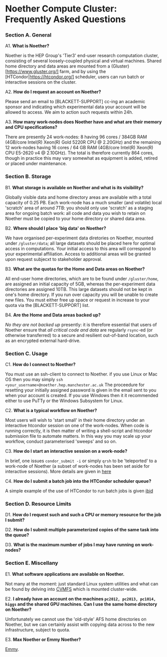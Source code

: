 # Noether Compute Cluster: Frequently Asked Questions #

### Section A. General ###

A1. **What is Noether?**

Noether is the HEP Group's 'Tier3' end-user research computation cluster, consisting of several loosely-coupled physical and virtual machines. Shared home directory and data areas are mounted from a (Gluster)[https://www.gluster.org/] farm, and by using the [HTCondor|https://htcondor.org/] scheduler, users can run batch or interactive sessions on the cluster.

A2. **How do I request an account on Noether?**

Please send an email to [BLACKETT-SUPPORT] cc-ing an academic sponsor and indicating which experimental data your account will be allowed to access. We aim to action such requests within 24h.

A3. **How many work-nodes does Noether have and what are their memory and CPU specifications?**

There are presently 24 work-nodes: 8 having 96 cores / 384GB RAM (4GB/core Intel(R) Xeon(R) Gold 5220R CPU @ 2.20GHz) and the remaining 12 work-nodes having 16 cores / 64 GB RAM (4GB/core Intel(R) Xeon(R) CPU E5-2620 v4 @ 2.10GHz). The total is therefore currently 864 cores, though in practice this may vary somewhat as equipment is added, retired or placed under maintenance.

### Section B. Storage ###

B1. **What storage is available on Noether and what is its visibility?**

Globally visible data and home directory areas are available with a total capacity of 0.25 PB. Each work-node has a much smaller (and volatile) local 'scratch' area of around 7TB: you should only use 'scratch' as a staging area for ongoing batch work: all code and data you wish to retain on Noether must be copied to your home directory or shared data area.

B2. **Where should I place 'big data' on Noether?**

We have organised per-experiment data diretories on Noether, mounted under `/gluster/data`; all large datasets should be placed here for optimal access in computations. Your initial access to this area will correspond to your experimental affiliation. Access to additional areas will be granted upon request subjecxt to stakeholder approval.

B3. **What are the quotas for the Home and Data areas on Noether?**

All end-user home directories, which are to be found under `/gluster/home`, are assigned an initial capacity of 5GB, whereas the per-experiment data directories are assigned 10TB. This large datasets should not be kept in one's home directory. If you run over capacity you will be unable to create new files. You must either free up space or request in increase to your quota via the [BLACKETT-SUPPORT] list.

B4. **Are the Home and Data areas backed up?**

*No they are not backed up* presently: it is therefore essential that users of Noether ensure that *all critical code and data* are regularly `rsync`-ed (or otherwise transferred) to a secure and resilient out-of-band location, such as an encrypted external hard-drive.


### Section C. Usage ###

C1. **How do I connect to Noether?**

You must use an ssh-client to connect to Noether. if you use Linux or Mac OS then you may simply `ssh <your_username>@noether.hep.manchester.ac.uk` The proceedure for resetting your initially assigned password is given in the email sent to you when your account is created. If you use Windows then it it recommended either to use PuTTy or the Windows Subsystem for Linux.

C2. **What is a typical workflow on Noether?**

Most users will wish to 'start small' in their home directory under an interactive htcondor session on one of the work-nodes. When code is running correctly, it is then matter of writing a shell-script and htcondor submission file to automate matters. In this way you may scale up your workflow, conduct parameterised 'sweeps' and so on.

C3. **How do I start an interactive session on a work-node?**

In brief, one issues `condor_submit -i` or simply `qrsh` to be 'teleported' to a work-node of Noether (a subset of work-nodes has been set aside for interactive sessions). More details are given in [here](noether_basic_usage.md)

C4. **How do I submit a batch job into the HTCondor scheduler queue?**

A simple example of the use of HTCondor to run batch jobs is given [ibid](noether_basic_usage.md)

### Section D. Resource Limits ###

D1. **How do I request such and such a CPU or memory resource for the job I submit?**

D2. **How do I submit multiple parameterized copies of the same task into the queue?**

D3. **What is the maximum number of jobs I may have running on work-nodes?**

### Section E. Miscellany ###

E1. **What software applications are available on Noether.**

Not many at the moment: just standard Linux system utilities and what can be found by delving into [CVMFS](https://cvmfs.readthedocs.io/en/stable/) which is mounted cluster-wide.

E2. **I already have an account on the machines `pc2012, pc2013, pc1014, higgs` and the shared GPU machines. Can I use the same home directory on Noether?**

Unfortunately we cannot use the 'old-style' AFS home directories on Noether, but we can certainly assist with copying data across to the new infrastructure, subject to quota.

E3. **Max Noether or Emmy Noether?**

[Emmy](https://jwa.org/encyclopedia/article/noether-emmy).
